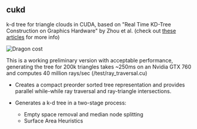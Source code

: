 cukd
----

k-d tree for triangle clouds in CUDA, based on "Real Time KD-Tree
Construction on Graphics Hardware" by Zhou et al.
(check out [these articles](http://unvirtual.github.com/tag/cukd/) for more info)

![Dragon cost](cukd_screenshot.jpg)

This is a working preliminary version with acceptable performance,
generating the tree for 200k triangles takes ~250ms on an Nvidia GTX
760 and computes 40 million rays/sec (/test/ray_traversal.cu)


   - Creates a compact preorder sorted tree representation and provides
     parallel while-while ray traversal and ray-triangle intersections.

   - Generates a k-d tree in a two-stage process:

      - Empty space removal and median node splitting
      - Surface Area Heuristics

